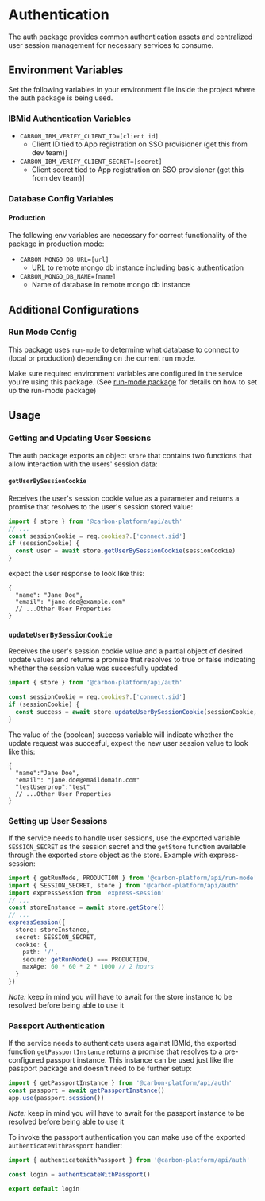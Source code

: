# Authentication

The auth package provides common authentication assets and centralized user session management for
necessary services to consume.

## Environment Variables

Set the following variables in your environment file inside the project where the auth package is
being used.

### IBMid Authentication Variables

- `CARBON_IBM_VERIFY_CLIENT_ID=[client id]`
  - Client ID tied to App registration on SSO provisioner (get this from dev team)]
- `CARBON_IBM_VERIFY_CLIENT_SECRET=[secret]`
  - Client secret tied to App registration on SSO provisioner (get this from dev team)]

### Database Config Variables

#### Production

The following env variables are necessary for correct functionality of the package in production
mode:

- `CARBON_MONGO_DB_URL=[url]`
  - URL to remote mongo db instance including basic authentication
- `CARBON_MONGO_DB_NAME=[name]`
  - Name of database in remote mongo db instance

## Additional Configurations

### Run Mode Config

This package uses `run-mode` to determine what database to connect to (local or production)
depending on the current run mode.

Make sure required environment variables are configured in the service you're using this package.
(See [run-mode package](./packages-api.md#run-mode) for details on how to set up the run-mode
package)

## Usage

### Getting and Updating User Sessions

The auth package exports an object `store` that contains two functions that allow interaction with
the users' session data:

#### `getUserBySessionCookie`

Receives the user's session cookie value as a parameter and returns a promise that resolves to the
user's session stored value:

```ts
import { store } from '@carbon-platform/api/auth'
// ...
const sessionCookie = req.cookies?.['connect.sid']
if (sessionCookie) {
  const user = await store.getUserBySessionCookie(sessionCookie)
}
```

expect the user response to look like this:

```jsonc
{
  "name": "Jane Doe",
  "email": "jane.doe@example.com"
  // ...Other User Properties
}
```

### `updateUserBySessionCookie`

Receives the user's session cookie value and a partial object of desired update values and returns a
promise that resolves to true or false indicating whether the session value was succesfully updated

```js
import { store } from '@carbon-platform/api/auth'

const sessionCookie = req.cookies?.['connect.sid']
if (sessionCookie) {
  const success = await store.updateUserBySessionCookie(sessionCookie, { testUserProp: 'test' })
}
```

The value of the (boolean) success variable will indicate whether the update request was succesful,
expect the new user session value to look like this:

```jsonc
{
  "name":"Jane Doe",
  "email": "jane.doe@emaildomain.com"
  "testUserprop":"test"
  // ...Other User Properties
}
```

### Setting up User Sessions

If the service needs to handle user sessions, use the exported variable `SESSION_SECRET` as the
session secret and the `getStore` function available through the exported `store` object as the
store. Example with express-session:

```ts
import { getRunMode, PRODUCTION } from '@carbon-platform/api/run-mode'
import { SESSION_SECRET, store } from '@carbon-platform/api/auth'
import expressSession from 'express-session'
// ...
const storeInstance = await store.getStore()
// ...
expressSession({
  store: storeInstance,
  secret: SESSION_SECRET,
  cookie: {
    path: '/',
    secure: getRunMode() === PRODUCTION,
    maxAge: 60 * 60 * 2 * 1000 // 2 hours
  }
})
```

_Note:_ keep in mind you will have to await for the store instance to be resolved before being able
to use it

### Passport Authentication

If the service needs to authenticate users against IBMId, the exported function
`getPassportInstance` returns a promise that resolves to a pre-configured passport instance. This
instance can be used just like the passport package and doesn't need to be further setup:

```ts
import { getPassportInstance } from '@carbon-platform/api/auth'
const passport = await getPassportInstance()
app.use(passport.session())
```

_Note:_ keep in mind you will have to await for the passport instance to be resolved before being
able to use it

To invoke the passport authentication you can make use of the exported `authenticateWithPassport`
handler:

```ts
import { authenticateWithPassport } from '@carbon-platform/api/auth'

const login = authenticateWithPassport()

export default login
```
